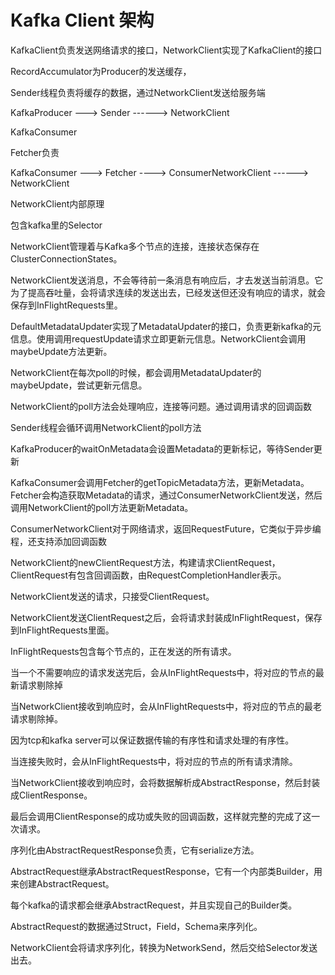 # Kafka Client 架构 #





KafkaClient负责发送网络请求的接口，NetworkClient实现了KafkaClient的接口

RecordAccumulator为Producer的发送缓存，

Sender线程负责将缓存的数据，通过NetworkClient发送给服务端



KafkaProducer  --->     Sender   ------>  NetworkClient



KafkaConsumer

Fetcher负责





KafkaConsumer   --->     Fetcher  ---->  ConsumerNetworkClient   ------>  NetworkClient



 

NetworkClient内部原理



包含kafka里的Selector

NetworkClient管理着与Kafka多个节点的连接，连接状态保存在ClusterConnectionStates。

NetworkClient发送消息，不会等待前一条消息有响应后，才去发送当前消息。它为了提高吞吐量，会将请求连续的发送出去，已经发送但还没有响应的请求，就会保存到InFlightRequests里。

DefaultMetadataUpdater实现了MetadataUpdater的接口，负责更新kafka的元信息。使用调用requestUpdate请求立即更新元信息。NetworkClient会调用maybeUpdate方法更新。



NetworkClient在每次poll的时候，都会调用MetadataUpdater的maybeUpdate，尝试更新元信息。

NetworkClient的poll方法会处理响应，连接等问题。通过调用请求的回调函数



Sender线程会循环调用NetworkClient的poll方法

KafkaProducer的waitOnMetadata会设置Metadata的更新标记，等待Sender更新

KafkaConsumer会调用Fetcher的getTopicMetadata方法，更新Metadata。Fetcher会构造获取Metadata的请求，通过ConsumerNetworkClient发送，然后调用NetworkClient的poll方法更新Metadata。



ConsumerNetworkClient对于网络请求，返回RequestFuture，它类似于异步编程，还支持添加回调函数







NetworkClient的newClientRequest方法，构建请求ClientRequest，ClientRequest有包含回调函数，由RequestCompletionHandler表示。

NetworkClient发送的请求，只接受ClientRequest。

NetworkClient发送ClientRequest之后，会将请求封装成InFlightRequest，保存到InFlightRequests里面。

InFlightRequests包含每个节点的，正在发送的所有请求。

当一个不需要响应的请求发送完后，会从InFlightRequests中，将对应的节点的最新请求剔除掉

当NetworkClient接收到响应时，会从InFlightRequests中，将对应的节点的最老请求剔除掉。

因为tcp和kafka server可以保证数据传输的有序性和请求处理的有序性。

当连接失败时，会从InFlightRequests中，将对应的节点的所有请求清除。



当NetworkClient接收到响应时，会将数据解析成AbstractResponse，然后封装成ClientResponse。

最后会调用ClientResponse的成功或失败的回调函数，这样就完整的完成了这一次请求。





序列化由AbstractRequestResponse负责，它有serialize方法。

AbstractRequest继承AbstractRequestResponse，它有一个内部类Builder，用来创建AbstractRequest。

每个kafka的请求都会继承AbstractRequest，并且实现自己的Builder类。

AbstractRequest的数据通过Struct，Field，Schema来序列化。

NetworkClient会将请求序列化，转换为NetworkSend，然后交给Selector发送出去。 